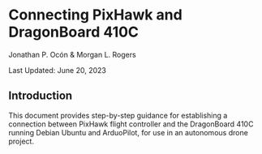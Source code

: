 
# Connecting PixHawk and DragonBoard 410C
Jonathan P. Ocón & Morgan L. Rogers

Last Updated: June 20, 2023

## Introduction

This document provides step-by-step guidance for establishing a connection between PixHawk flight controller and the DragonBoard 410C running Debian Ubuntu and ArduoPilot, for use in an autonomous drone project.
